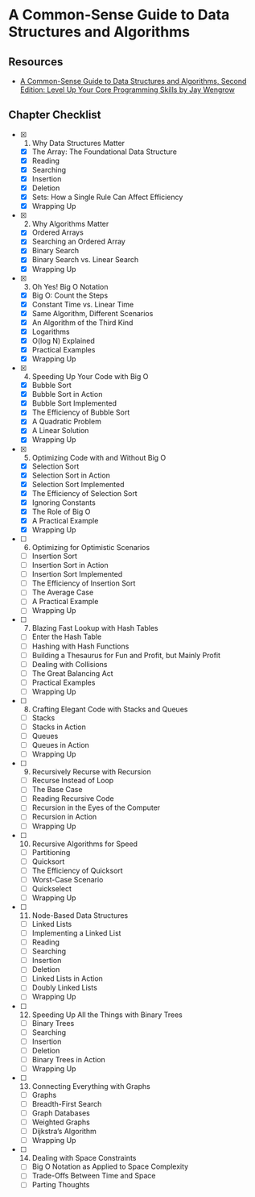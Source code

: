 # A Common-Sense Guide to Data Structures and Algorithms

Resources
---

- [A Common-Sense Guide to Data Structures and Algorithms, Second Edition: Level Up Your Core Programming Skills by Jay Wengrow][1]

<!-- Links -->
[1]: https://pragprog.com/titles/jwdsal2/a-common-sense-guide-to-data-structures-and-algorithms-second-edition/

<!-- Links end -->


Chapter Checklist
---

- [x] 1. Why Data Structures Matter
    - [x] The Array: The Foundational Data Structure
    - [x] Reading
    - [x] Searching
    - [x] Insertion
    - [x] Deletion
    - [x] Sets: How a Single Rule Can Affect Efficiency
    - [x] Wrapping Up
- [x] 2. Why Algorithms Matter
    - [x] Ordered Arrays
    - [x] Searching an Ordered Array
    - [x] Binary Search
    - [x] Binary Search vs. Linear Search
    - [x] Wrapping Up
- [x] 3. Oh Yes! Big O Notation
    - [x] Big O: Count the Steps
    - [x] Constant Time vs. Linear Time
    - [x] Same Algorithm, Different Scenarios
    - [x] An Algorithm of the Third Kind
    - [x] Logarithms
    - [x] O(log N) Explained
    - [x] Practical Examples
    - [x] Wrapping Up
- [x] 4. Speeding Up Your Code with Big O
    - [x] Bubble Sort
    - [x] Bubble Sort in Action
    - [x] Bubble Sort Implemented
    - [x] The Efficiency of Bubble Sort
    - [x] A Quadratic Problem
    - [x] A Linear Solution
    - [x] Wrapping Up
- [x] 5. Optimizing Code with and Without Big O
    - [x] Selection Sort
    - [x] Selection Sort in Action
    - [x] Selection Sort Implemented
    - [x] The Efficiency of Selection Sort
    - [x] Ignoring Constants
    - [x] The Role of Big O
    - [x] A Practical Example
    - [x] Wrapping Up
- [ ] 6. Optimizing for Optimistic Scenarios
    - [ ] Insertion Sort
    - [ ] Insertion Sort in Action
    - [ ] Insertion Sort Implemented
    - [ ] The Efficiency of Insertion Sort
    - [ ] The Average Case
    - [ ] A Practical Example
    - [ ] Wrapping Up
- [ ] 7. Blazing Fast Lookup with Hash Tables
    - [ ] Enter the Hash Table
    - [ ] Hashing with Hash Functions
    - [ ] Building a Thesaurus for Fun and Profit, but Mainly Profit
    - [ ] Dealing with Collisions
    - [ ] The Great Balancing Act
    - [ ] Practical Examples
    - [ ] Wrapping Up
- [ ] 8. Crafting Elegant Code with Stacks and Queues
    - [ ] Stacks
    - [ ] Stacks in Action
    - [ ] Queues
    - [ ] Queues in Action
    - [ ] Wrapping Up
- [ ] 9. Recursively Recurse with Recursion
    - [ ] Recurse Instead of Loop
    - [ ] The Base Case
    - [ ] Reading Recursive Code
    - [ ] Recursion in the Eyes of the Computer
    - [ ] Recursion in Action
    - [ ] Wrapping Up
- [ ] 10. Recursive Algorithms for Speed
    - [ ] Partitioning
    - [ ] Quicksort
    - [ ] The Efficiency of Quicksort
    - [ ] Worst-Case Scenario
    - [ ] Quickselect
    - [ ] Wrapping Up
- [ ] 11. Node-Based Data Structures
    - [ ] Linked Lists
    - [ ] Implementing a Linked List
    - [ ] Reading
    - [ ] Searching
    - [ ] Insertion
    - [ ] Deletion
    - [ ] Linked Lists in Action
    - [ ] Doubly Linked Lists
    - [ ] Wrapping Up
- [ ] 12. Speeding Up All the Things with Binary Trees
    - [ ] Binary Trees
    - [ ] Searching
    - [ ] Insertion
    - [ ] Deletion
    - [ ] Binary Trees in Action
    - [ ] Wrapping Up
- [ ] 13. Connecting Everything with Graphs
    - [ ] Graphs
    - [ ] Breadth-First Search
    - [ ] Graph Databases
    - [ ] Weighted Graphs
    - [ ] Dijkstra’s Algorithm
    - [ ] Wrapping Up
- [ ] 14. Dealing with Space Constraints
    - [ ] Big O Notation as Applied to Space Complexity
    - [ ] Trade-Offs Between Time and Space
    - [ ] Parting Thoughts

